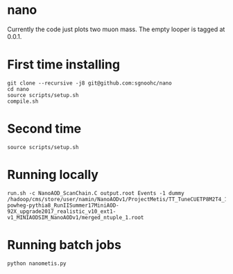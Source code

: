 # nano

Currently the code just plots two muon mass.
The empty looper is tagged at 0.0.1.

# First time installing

    git clone --recursive -j8 git@github.com:sgnoohc/nano
    cd nano
    source scripts/setup.sh
    compile.sh

# Second time

    source scripts/setup.sh

# Running locally

    run.sh -c NanoAOD_ScanChain.C output.root Events -1 dummy /hadoop/cms/store/user/namin/NanoAODv1/ProjectMetis/TT_TuneCUETP8M2T4_13TeV-powheg-pythia8_RunIISummer17MiniAOD-92X_upgrade2017_realistic_v10_ext1-v1_MINIAODSIM_NanoAODv1/merged_ntuple_1.root

# Running batch jobs

    python nanometis.py
